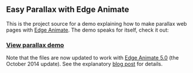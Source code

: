 ## Easy Parallax with Edge Animate

This is the project source for a demo explaining how to make parallax web pages with [Edge Animate][1]. The demo speaks for itself, check it out:

### [View parallax demo][2]

Note that the files are now updated to work with [Edge Animate 5.0][4] (the October 2014 update). See the explanatory [blog post][3] for details.

[1]: http://html.adobe.com/edge/animate/
[2]: http://aphall.com/demo/edge-parallax/ "Easy Parallax with Edge Animate"
[3]: http://aphall.com/2014/07/parallax-the-easy-way/ "Parallax the easy way"
[4]: http://helpx.adobe.com/edge-animate/using/whats-new.html

